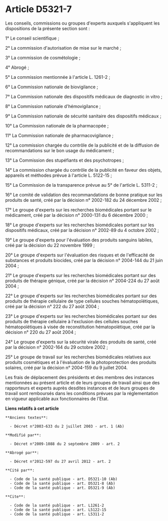 # Article D5321-7

Les conseils, commissions ou groupes d'experts auxquels s'appliquent les dispositions de la présente section sont : 

1° Le conseil scientifique ; 

2° La commission d'autorisation de mise sur le marché ; 

3° La commission de cosmétologie ; 

4° Abrogé ; 

5° La commission mentionnée à l'article L. 1261-2 ; 

6° La Commission nationale de biovigilance ; 

7° La Commission nationale des dispositifs médicaux de diagnostic in vitro ; 

8° La Commission nationale d'hémovigilance ; 

9° La Commission nationale de sécurité sanitaire des dispositifs médicaux ; 

10° La Commission nationale de la pharmacopée ; 

11° La Commission nationale de pharmacovigilance ; 

12° La commission chargée du contrôle de la publicité et de la diffusion de recommandations sur le bon usage du médicament ; 

13° La Commission des stupéfiants et des psychotropes ; 

14° La commission chargée du contrôle de la publicité en faveur des objets, appareils et méthodes prévue à l'article L.
5122-15 ; 

15° La Commission de la transparence prévue au 5° de l'article L. 5311-2 ; 

16° Le comité de validation des recommandations de bonne pratique sur les produits de santé, créé par la décision n° 2002-182
du 24 décembre 2002 ; 

17° Le groupe d'experts sur les recherches biomédicales portant sur le médicament, créé par la décision n° 2000-131 du 6
décembre 2000 ; 

18° Le groupe d'experts sur les recherches biomédicales portant sur les dispositifs médicaux, créé par la décision n° 2002-89
du 4 octobre 2002 ; 

19° Le groupe d'experts pour l'évaluation des produits sanguins labiles, créé par la décision du 22 novembre 1999 ; 

20° Le groupe d'experts sur l'évaluation des risques et de l'efficacité de substances et produits biocides, créé par la
décision n° 2004-144 du 21 juin 2004 ; 

21° Le groupe d'experts sur les recherches biomédicales portant sur des produits de thérapie génique, créé par la décision n°
2004-224 du 27 août 2004 ; 

22° Le groupe d'experts sur les recherches biomédicales portant sur des produits de thérapie cellulaire de type cellules
souches hématopoïétiques, créé par la décision n° 222 du 27 août 2004 ; 

23° Le groupe d'experts sur les recherches biomédicales portant sur des produits de thérapie cellulaire à l'exclusion des
cellules souches hématopoïétiques à visée de reconstitution hématopoïétique, créé par la décision n° 220 du 27 août 2004 ; 

24° Le groupe d'experts sur la sécurité virale des produits de santé, créé par la décision n° 2002-164 du 29 octobre 2002 ; 

25° Le groupe de travail sur les recherches biomédicales relatives aux produits cosmétiques et à l'évaluation de la
photoprotection des produits solaires, créé par la décision n° 2004-159 du 9 juillet 2004. 

Les frais de déplacement des présidents et des membres des instances mentionnées au présent article et de leurs groupes de
travail ainsi que des rapporteurs et experts auprès desdites instances et de leurs groupes de travail sont remboursés dans
les conditions prévues par la réglementation en vigueur applicable aux fonctionnaires de l'Etat.

**Liens relatifs à cet article**

	**Anciens textes**:

	  - Décret n°2003-633 du 2 juillet 2003 - art. 1 (Ab)

	**Modifié par**:

	  - Décret n°2009-1088 du 2 septembre 2009 - art. 2

	**Abrogé par**:

	  - Décret n°2012-597 du 27 avril 2012 - art. 2

	**Cité par**:

	  - Code de la santé publique - art. D5321-10 (Ab)
	  - Code de la santé publique - art. D5321-8 (Ab)
	  - Code de la santé publique - art. D5321-9 (Ab)

	**Cite**:

	  - Code de la santé publique - art. L1261-2
	  - Code de la santé publique - art. L5122-15
	  - Code de la santé publique - art. L5311-2
